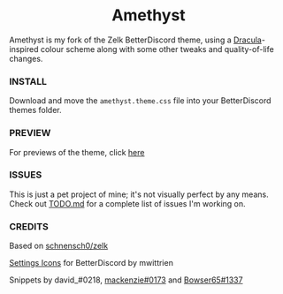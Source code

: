 <div align=center><h1>Amethyst</h1></div>

Amethyst is my fork of the Zelk BetterDiscord theme, using a <a href="https://github.com/dracula/dracula-theme" target="_blank">Dracula</a>-inspired colour scheme along with some other tweaks and quality-of-life changes.

### INSTALL
Download and move the `amethyst.theme.css` file into your BetterDiscord themes folder.

### PREVIEW
For previews of the theme, click [here](https://github.com/kiosion/Amethyst/tree/master/preview)

### ISSUES
This is just a pet project of mine; it's not visually perfect by any means. Check out [TODO.md](https://github.com/kiosion/Amethyst/tree/master/TODO.md) for a complete list of issues I'm working on.

### CREDITS
Based on [schnensch0/zelk](https://github.com/schnensch0/zelk)

[Settings Icons](https://github.com/mwittrien/BetterDiscordAddons/blob/master/Themes/_res/SettingsIcons.css) for BetterDiscord by mwittrien

Snippets by david_#0218, [mackenzie#0173](https://github.com/spinfish) and [Bowser65#1337](https://github.com/cyyynthia)
